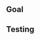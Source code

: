 ## Goal

<!-- Describe what this change seeks to address -->

## Testing

<!-- Describe how this change has been tested -->